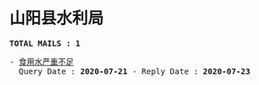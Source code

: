 # 山阳县水利局
<pre><b>TOTAL MAILS : 1</b></pre>
<pre>
- <a href="../../categories/mails/6220.md">食用水严重不足</a><br/>  Query Date : <b>2020-07-21</b> - Reply Date : <b>2020-07-23</b>
</pre>